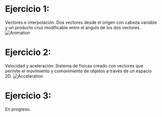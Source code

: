 # Ejercicio 1: 
Vectores e interpolación. Dos vectores desde el origen con cabeza variable y un producto cruz modificable entre el ángulo de los dos vectores. 
![Animation](https://user-images.githubusercontent.com/68623374/186724169-421665cb-05d6-4c35-8e42-e8fb02d627a8.gif)


# Ejercicio 2:
Velocidad y aceleración. Sistema de físicas creado con vectores que permite el movimiento y comovimiento de objetos a través de un espacio 2D.
![Acceleration](https://user-images.githubusercontent.com/68623374/186724189-320dff6c-afbe-4cd5-9ad5-7be5bdddbddf.gif)


# Ejercicio 3:
En progreso. 
